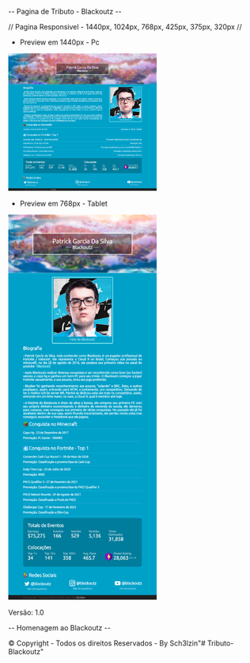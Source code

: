 -- Pagina de Tributo - Blackoutz --

// Pagina Responsivel - 1440px, 1024px, 768px, 425px, 375px, 320px //

- Preview em 1440px - Pc

<img src="https://raw.githubusercontent.com/Sch3lzin/Tributo-Blackoutz/main/Shared/01.png" width="300px" alt="Preview-1440px">

- Preview em 768px - Tablet

<img src="https://raw.githubusercontent.com/Sch3lzin/Tributo-Blackoutz/main/Shared/02.png" width="300px" alt="Preview-768px">

Versão: 1.0

-- Homenagem ao Blackoutz --

© Copyright - Todos os direitos Reservados - By Sch3lzin"# Tributo-Blackoutz" 
